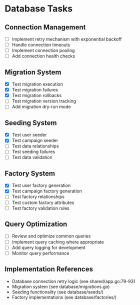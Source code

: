 # Database Tasks

## Connection Management
- [ ] Implement retry mechanism with exponential backoff
- [ ] Handle connection timeouts
- [ ] Implement connection pooling
- [ ] Add connection health checks

## Migration System
- [x] Test migration execution
- [x] Test migration failures
- [x] Test migration rollbacks
- [ ] Test migration version tracking
- [ ] Add migration dry-run mode

## Seeding System
- [x] Test user seeder
- [x] Test campaign seeder
- [ ] Test data relationships
- [ ] Test seeding failures
- [ ] Test data validation

## Factory System
- [x] Test user factory generation
- [x] Test campaign factory generation
- [ ] Test factory relationships
- [ ] Test custom factory attributes
- [ ] Test factory validation rules

## Query Optimization
- [ ] Review and optimize common queries
- [ ] Implement query caching where appropriate
- [ ] Add query logging for development
- [ ] Monitor query performance

## Implementation References
- Database connection retry logic (see shared/app.go:79-93)
- Migration system (see database/migrations.go)
- Seeding functionality (see database/seeds/)
- Factory implementations (see database/factories/) 